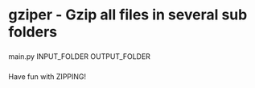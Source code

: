 # gziper - Gzip all files in several sub folders

###
main.py INPUT_FOLDER OUTPUT_FOLDER
###

Have fun with ZIPPING!
